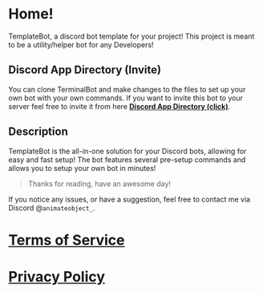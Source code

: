 # Home!

TemplateBot, a discord bot template for your project! This project is meant to be a utility/helper bot for any Developers!

## Discord App Directory (Invite)

You can clone TerminalBot and make changes to the files to set up your own bot with your own commands. If you want to invite this bot to your server feel free to invite it from here **[Discord App Directory (click)]()**.

## Description

TemplateBot is the all-in-one solution for your Discord bots, allowing for easy and fast setup! The bot features several pre-setup commands and allows you to setup your own bot in minutes!

> Thanks for reading, have an awesome day!

If you notice any issues, or have a suggestion, feel free to contact me via Discord @`animateobject_`.

# [Terms of Service](./terms-of-service.md)

# [Privacy Policy](./privacy-policy.md)
